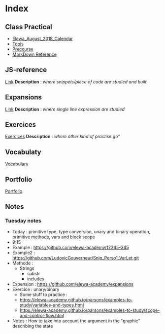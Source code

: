 # Index

## Class Practical
* [Elewa_August_2018_Calendar](https://github.com/august-elewa-2018/calendar)
* [Tools](https://github.com/elewa-academy/js-tool-kit/blob/master/learning-environments.md)
* [Precourse](https://elewa-academy.github.io/Precourse/)
* [MarkDown Reference](https://en.support.wordpress.com/markdown-quick-reference)

## JS-reference  
[Link](https://github.com/LudovicGouverneur/JS-Reference.git)
__Description__ : *where snippets/piece of code are studied and built*  

## Expansions
[Link](https://github.com/LudovicGouverneur/expansions.git)
__Description__ : *where single line expression are studied*  

## Exercices
[Exercices](https://github.com/LudovicGouverneur/Exercices.git)
__Description__ : *where other kind of practise go"*

## Vocabulaty
[Vocabulary](https://github.com/LudovicGouverneur/Vocabulary.git)

## Portfolio
[Portfolio](https://github.com/LudovicGouverneur/Portfolio.git)

## Notes
### Tuesday notes
* Today : primitive type, type conversion, unary and binary operation, primitive methods, vars and block scope
* 9:15
* Example : https://github.com/elewa-academy/12345-345
* Example2 : https://github.com/LudovicGouverneur/Snip_Perso1_VarLet.git
* Methode : 
  * Strings
    * substr
    * includes
* Expension : https://github.com/elewa-academy/expansions
* Exercice : unary/binary
  * Some stuff to practice : 
   * https://elewa-academy.github.io/parsons/examples-to-study/variables-and-types.html
   * https://elewa-academy.github.io/parsons/examples-to-study/scope-and-control-flow.html
* Notes :  How to take into account the argument in the "graphic" describing the state
